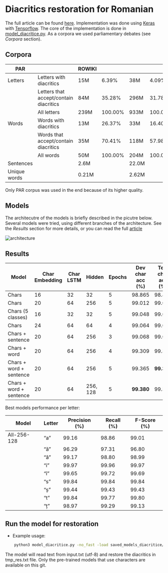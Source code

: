 # Diacritics restoration for Romanian

The full article can be found [here](https://bitbucket.org/teodor_cotet/diacritics/src/master/article/Diacritics%20ConsILR%202018.pdf).
Implementation was done using [Keras](https://keras.io/) with [Tensorflow](https://www.tensorflow.org/). 
The core of the implementation is done in [model_diacritice.py](https://bitbucket.org/teodor_cotet/diacritics/src/master/model_diacritice.py).
As a corpora we used parliamentary debates (see *Corpora* section).

## Corpora

| **PAR**          |                                        | ROWIKI |         |       |         |
|--------------|----------------------------------------|--------|---------|-------|---------|
| Letters      | Letters with diacritics                | 15M    | 6.39%   | 38M   | 4.09%   |
|              | Letters that accept/contain diacritics | 84M    | 35.28%  | 296M  | 31.78%  |
|              | All letters                            | 239M   | 100.00% | 933M  | 100.00% |
| Words        | Words with diacritics                  | 13M    | 26.37%  | 33M   | 16.40%  |
|              | Words that accept/contain diacritics   | 35M    | 70.41%  | 118M  | 57.98%  |
|              | All words                              | 50M    | 100.00% | 204M  | 100.00% |
| Sentences    |                                        | 2.6M   |         | 22.0M |         |
| Unique words |                                        | 0.21M  |         | 2.62M |         |

Only PAR corpus was used in the end because of its higher quality.

## Models 

The architecutre of the models is briefly described in the picutre below. Several models were tried, using different branches of the architecture.
See the *Results* section for more details, or you can read the full [article](https://bitbucket.org/teodor_cotet/diacritics/src/master/article/Diacritics%20ConsILR%202018.pdf)

![architecture](https://bitbucket.org/teodor_cotet/diacritics/raw/0811ae10fdae3da2b2f07cb014c8d5055d1ec812/imgs/architecture.png)

## Results 

| Model                   | Char Embedding | Char LSTM | Hidden   | Epochs | Dev char acc (%) | Test char acc (%) | Test word acc (%) |
|-------------------------|----------------|-----------|----------|--------|------------------|-------------------|-------------------|
| Chars                   | 16             | 32        | 32       | 5      | 98.865           | 98.864            | 97.413            |
| Chars                   | 20             | 64        | 256      | 5      | 99.012           | 99.017            | 97.750            |
| Chars (5 classes)       | 16             | 32        | 32       | 5      | 99.048           | 99.068            | 97.867            |
| Chars                   | 24             | 64        | 64       | 4      | 99.064           | 99.057            | 97.856            |
| Chars + sentence        | 20             | 64        | 256      | 3      | 99.068           | 99.065            | 97.881            |
| Chars + word            | 20             | 64        | 256      | 4      | 99.309           | 99.329            | 98.453            |
| Chars + word + sentence | 20             | 64        | 256      | 5      | 99.365           | **99.378**            | **98.573**            |
| Chars + word + sentence | 20             | 64        | 256, 128 | 5      | **99.380**           | 99.366            | 98.553            |


Best models performance per letter:

| Model       | Letter | Precision (%) | Recall (%) | F-Score (%) |
|-------------|--------|---------------|------------|-------------|
| All-256-128 | “a”    | 99.16         | 98.86      | 99.01       |
|             | “ă”    | 96.29         | 97.31      | 96.80       |
|             | “â”    | 99.17         | 98.80      | 98.99       |
|             | “i”    | 99.97         | 99.96      | 99.97       |
|             | “î”    | 99.65         | 99.72      | 99.69       |
|             | “s”    | 99.84         | 99.84      | 99.84       |
|             | “ș”    | 99.44         | 99.43      | 99.43       |
|             | “t”    | 99.84         | 99.77      | 99.80       |
|             | “ț”    | 98.97         | 99.29      | 99.13       |



## Run the model for restoration

* Example usage:
```sh
    python3 model_diacritice.py -no_fast -load saved_models_diacritice/chars24-64 -no_word -no_sent -classes 4 -no_dep -no_tag -restore input.txt
```

The model will read text from input.txt (utf-8) and restore the diacritics in tmp_res.txt file. Only the pre-trained models that use characters are available on this git. 
